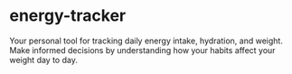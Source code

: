 # energy-tracker
Your personal tool for tracking daily energy intake, hydration, and weight. Make informed decisions by understanding how your habits affect your weight day to day.
